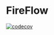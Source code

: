 # FireFlow

[![codecov](https://codecov.io/gh/owolp/FireFlow/branch/develop/graph/badge.svg?token=SPLQ3THER7)](https://codecov.io/gh/owolp/FireFlow)